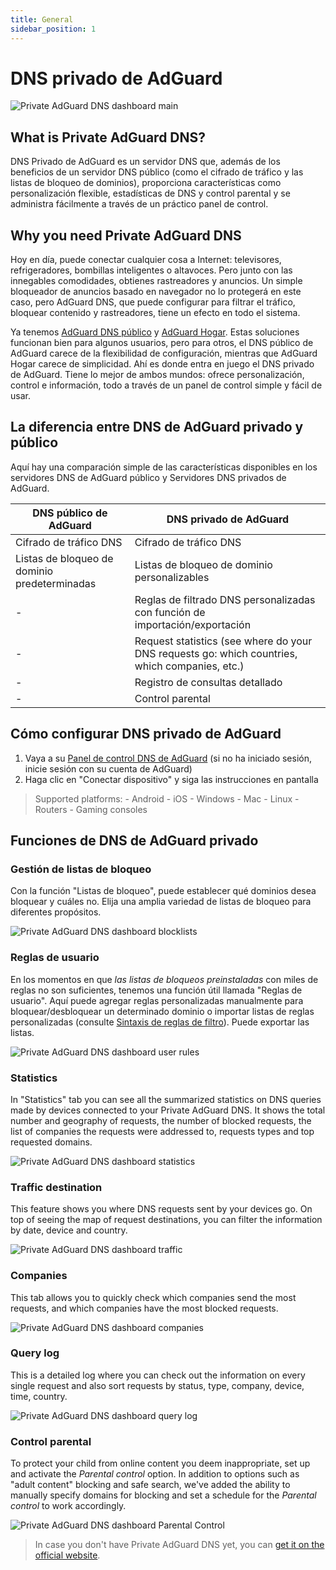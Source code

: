 ```yaml
---
title: General
sidebar_position: 1
---
```


# DNS privado de AdGuard

![Private AdGuard DNS dashboard main](https://cdn.adtidy.org/public/Adguard/Blog/private_adguard_dns/main.png)

## What is Private AdGuard DNS?

DNS Privado de AdGuard es un servidor DNS que, además de los beneficios de un servidor DNS público (como el cifrado de tráfico y las listas de bloqueo de dominios), proporciona características como personalización flexible, estadísticas de DNS y control parental y se administra fácilmente a través de un práctico panel de control.

## Why you need Private AdGuard DNS

Hoy en día, puede conectar cualquier cosa a Internet: televisores, refrigeradores, bombillas inteligentes o altavoces. Pero junto con las innegables comodidades, obtienes rastreadores y anuncios. Un simple bloqueador de anuncios basado en navegador no lo protegerá en este caso, pero AdGuard DNS, que puede configurar para filtrar el tráfico, bloquear contenido y rastreadores, tiene un efecto en todo el sistema.

Ya tenemos [AdGuard DNS público](../public-dns/overview.md) y [AdGuard Hogar](https://github.com/AdguardTeam/AdGuardHome). Estas soluciones funcionan bien para algunos usuarios, pero para otros, el DNS público de AdGuard carece de la flexibilidad de configuración, mientras que AdGuard Hogar carece de simplicidad. Ahí es donde entra en juego el DNS privado de AdGuard. Tiene lo mejor de ambos mundos: ofrece personalización, control e información, todo a través de un panel de control simple y fácil de usar.

## La diferencia entre DNS de AdGuard privado y público

Aquí hay una comparación simple de las características disponibles en los servidores DNS de AdGuard público y Servidores DNS privados de AdGuard.

| DNS público de AdGuard                       | DNS privado de AdGuard                                                                         |
| -------------------------------------------- | ---------------------------------------------------------------------------------------------- |
| Cifrado de tráfico DNS                       | Cifrado de tráfico DNS                                                                         |
| Listas de bloqueo de dominio predeterminadas | Listas de bloqueo de dominio personalizables                                                   |
| -                                            | Reglas de filtrado DNS personalizadas con función de importación/exportación                   |
| -                                            | Request statistics (see where do your DNS requests go: which countries, which companies, etc.) |
| -                                            | Registro de consultas detallado                                                                |
| -                                            | Control parental                                                                               |

## Cómo configurar DNS privado de AdGuard

1. Vaya a su [ Panel de control DNS de AdGuard](https://adguard-dns.io/dashboard/) (si no ha iniciado sesión, inicie sesión con su cuenta de AdGuard)
2. Haga clic en "Conectar dispositivo" y siga las instrucciones en pantalla

> Supported platforms: - Android - iOS - Windows - Mac - Linux - Routers - Gaming consoles

## Funciones de DNS de AdGuard privado

### Gestión de listas de bloqueo

Con la función "Listas de bloqueo", puede establecer qué dominios desea bloquear y cuáles no. Elija una amplia variedad de listas de bloqueo para diferentes propósitos.

![Private AdGuard DNS dashboard blocklists](https://cdn.adtidy.org/public/Adguard/Blog/private_adguard_dns/blocklists.png)

### Reglas de usuario

En los momentos en que *las listas de bloqueos preinstaladas* con miles de reglas no son suficientes, tenemos una función útil llamada "Reglas de usuario". Aquí puede agregar reglas personalizadas manualmente para bloquear/desbloquear un determinado dominio o importar listas de reglas personalizadas (consulte [Sintaxis de reglas de filtro](../general/dns-filtering-syntax.md)). Puede exportar las listas.

![Private AdGuard DNS dashboard user rules](https://cdn.adtidy.org/public/Adguard/Blog/private_adguard_dns/import.png)

### Statistics

In "Statistics" tab you can see all the summarized statistics on DNS queries made by devices connected to your Private AdGuard  DNS. It shows the total number and geography of requests, the number of blocked requests, the list of companies the requests were addressed to, requests types and top requested domains.

![Private AdGuard DNS dashboard statistics](https://cdn.adtidy.org/public/Adguard/Blog/private_adguard_dns/statistics.png)

### Traffic destination

This feature shows you where DNS requests sent by your devices go. On top of seeing the map of request destinations, you can filter the information by date, device and country.

![Private AdGuard DNS dashboard traffic](https://cdn.adtidy.org/public/Adguard/Blog/private_adguard_dns/traffic_destination.png)

### Companies

This tab allows you to quickly check which companies send the most requests, and which companies have the most blocked requests.

![Private AdGuard DNS dashboard companies](https://cdn.adtidy.org/public/Adguard/Blog/private_adguard_dns/companies.png)

### Query log

This is a detailed log where you can check out the information on every single request and also sort requests by status, type, company, device, time, country.

![Private AdGuard DNS dashboard query log](https://cdn.adtidy.org/public/Adguard/Blog/private_adguard_dns/query_log.png)

### Control parental

To protect your child from online content you deem inappropriate, set up and activate the *Parental control* option. In addition to options such as "adult content" blocking and safe search, we've added the ability to manually specify domains for blocking and set a schedule for the *Parental control* to work accordingly.

![Private AdGuard DNS dashboard Parental Control](https://cdn.adtidy.org/public/Adguard/Blog/private_adguard_dns/parental_control.png)

> In case you don't have Private AdGuard DNS yet, you can [get it on the official website](https://adguard-dns.io/).

